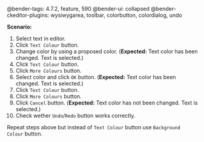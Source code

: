 @bender-tags: 4.7.2, feature, 590
@bender-ui: collapsed
@bender-ckeditor-plugins: wysiwygarea, toolbar, colorbutton, colordialog, undo

**Scenario:**

1. Select text in editor.
2. Click `Text Colour` button.
3. Change color by using a proposed color. (**Expected:** Text color has been changed. Text is selected.)
5. Click `Text Colour` button.
6. Click `More Colours` button.
7. Select color and click `OK` button. (**Expected:** Text color has been changed. Text is selected.)
8. Click `Text Colour` button.
9. Click `More Colours` button.
10. Click `Cancel` button. (**Expected:** Text color has not been changed. Text is selected.)
11. Check wether `Undo`/`Redo` button works correctly.

Repeat steps above but instead of `Text Colour` button use `Background Colour` button.

